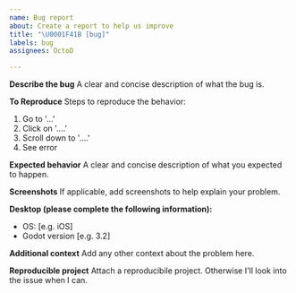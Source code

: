 ```yaml
---
name: Bug report
about: Create a report to help us improve
title: "\U0001F41B [bug]"
labels: bug
assignees: OctoD

---
```


**Describe the bug**
A clear and concise description of what the bug is.

**To Reproduce**
Steps to reproduce the behavior:
1. Go to '...'
2. Click on '....'
3. Scroll down to '....'
4. See error

**Expected behavior**
A clear and concise description of what you expected to happen.

**Screenshots**
If applicable, add screenshots to help explain your problem.

**Desktop (please complete the following information):**
 - OS: [e.g. iOS]
 - Godot version [e.g. 3.2]

**Additional context**
Add any other context about the problem here.

**Reproducible project**
Attach a reproducibile project. Otherwise I'll look into the issue when I can.